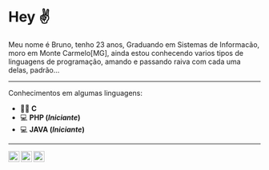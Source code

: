 # Hey ✌

Meu nome é Bruno, tenho 23 anos, Graduando em Sistemas de Informacão, moro em Monte Carmelo[MG], ainda estou conhecendo varios tipos de linguagens de programação, amando e passando raiva com cada uma delas, padrão...

---
Conhecimentos em algumas linguagens:
* 👨‍💻 **C**
* 💻 **PHP (__*Iniciante*__)**
* 💻 **JAVA (__*Iniciante*__)**
---
<a target="_blank" href="https://www.linkedin.com/in/bruno-ferreira-27336b1a9/">
  <img align="left" alt="LinkdeIN" width="22px" src="https://cdn.jsdelivr.net/npm/simple-icons@v3/icons/linkedin.svg" />
</a>
<a target="_blank" href="https://www.instagram.com/brunof_si/">
  <img align="left" alt="Instagram" width="22px" src="https://cdn.jsdelivr.net/npm/simple-icons@v3/icons/instagram.svg" />
</a>
<a target="_blank" href="https://twitter.com/fsi_bruno">
  <img align="left" alt="Twitter" width="22px" src="https://cdn.jsdelivr.net/npm/simple-icons@v3/icons/twitter.svg" />
</a>
</br>
